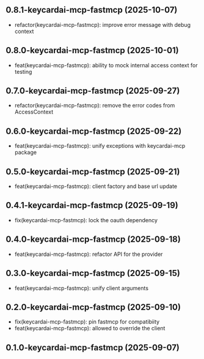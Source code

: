 ## 0.8.1-keycardai-mcp-fastmcp (2025-10-07)


- refactor(keycardai-mcp-fastmcp): improve error message with debug context

## 0.8.0-keycardai-mcp-fastmcp (2025-10-01)


- feat(keycardai-mcp-fastmcp): ability to mock internal access context for testing

## 0.7.0-keycardai-mcp-fastmcp (2025-09-27)


- refactor(keycardai-mcp-fastmcp): remove the error codes from AccessContext

## 0.6.0-keycardai-mcp-fastmcp (2025-09-22)


- feat(keycardai-mcp-fastmcp): unify exceptions with keycardai-mcp package

## 0.5.0-keycardai-mcp-fastmcp (2025-09-21)


- feat(keycardai-mcp-fastmcp): client factory and base url update

## 0.4.1-keycardai-mcp-fastmcp (2025-09-19)


- fix(keycardai-mcp-fastmcp): lock the oauth dependency

## 0.4.0-keycardai-mcp-fastmcp (2025-09-18)


- feat(keycardai-mcp-fastmcp): refactor API for the provider

## 0.3.0-keycardai-mcp-fastmcp (2025-09-15)


- feat(keycardai-mcp-fastmcp): unify client arguments

## 0.2.0-keycardai-mcp-fastmcp (2025-09-10)


- fix(keycardai-mcp-fastmcp): pin fastmcp for compatibiity
- feat(keycardai-mcp-fastmcp): allowed to override the client

## 0.1.0-keycardai-mcp-fastmcp (2025-09-07)
